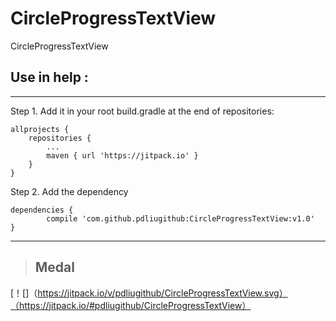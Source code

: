 # CircleProgressTextView
CircleProgressTextView


## Use in help :

***

Step 1. Add it in your root build.gradle at the end of repositories:

	allprojects {
		repositories {
			...
			maven { url 'https://jitpack.io' }
		}
	}

Step 2. Add the dependency

	dependencies {
			compile 'com.github.pdliugithub:CircleProgressTextView:v1.0'
	}

***

> ## Medal
[！[]（https://jitpack.io/v/pdliugithub/CircleProgressTextView.svg）（https://jitpack.io/#pdliugithub/CircleProgressTextView）
